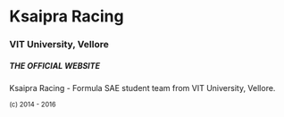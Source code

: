 # Ksaipra Racing
### VIT University, Vellore

##### THE OFFICIAL WEBSITE 
Ksaipra Racing - Formula SAE student team from VIT University, Vellore.

<sub>(c) 2014 - 2016
